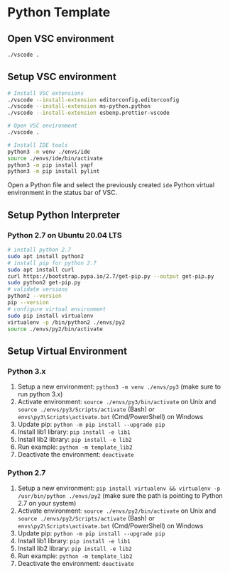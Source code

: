 # Python Template

## Open VSC environment

```sh
./vscode .
```

## Setup VSC environment

```sh
# Install VSC extensions
./vscode --install-extension editorconfig.editorconfig
./vscode --install-extension ms-python.python
./vscode --install-extension esbenp.prettier-vscode

# Open VSC environment
./vscode .

# Install IDE tools
python3 -m venv ./envs/ide
source ./envs/ide/bin/activate
python3 -m pip install yapf
python3 -m pip install pylint
```

Open a Python file and select the previously created `ide` Python virtual environment in the status bar of VSC.

## Setup Python Interpreter

### Python 2.7 on Ubuntu 20.04 LTS

```sh
# install python 2.7
sudo apt install python2
# install pip for python 2.7
sudo apt install curl
curl https://bootstrap.pypa.io/2.7/get-pip.py --output get-pip.py
sudo python2 get-pip.py
# validate versions
python2 --version
pip --version
# configure virtual environment
sudo pip install virtualenv
virtualenv -p /bin/python2 ./envs/py2
source ./envs/py2/bin/activate
```

## Setup Virtual Environment

### Python 3.x

1. Setup a new environment: `python3 -m venv ./envs/py3` (make sure to run python 3.x)
2. Activate environment: `source ./envs/py3/bin/activate` on Unix and `source ./envs/py3/Scripts/activate` (Bash) or `envs\py3\Scripts\activate.bat` (Cmd/PowerShell) on Windows
3. Update pip: `python -m pip install --upgrade pip`
4. Install lib1 library: `pip install -e lib1`
5. Install lib2 library: `pip install -e lib2`
6. Run example: `python -m template_lib2`
7. Deactivate the environment: `deactivate`

### Python 2.7

1. Setup a new environment: `pip install virtualenv && virtualenv -p /usr/bin/python ./envs/py2` (make sure the path is pointing to Python 2.7 on your system)
2. Activate environment: `source ./envs/py2/bin/activate` on Unix and `source ./envs/py2/Scripts/activate` (Bash) or `envs\py2\Scripts\activate.bat` (Cmd/PowerShell) on Windows
3. Update pip: `python -m pip install --upgrade pip`
4. Install lib1 library: `pip install -e lib1`
5. Install lib2 library: `pip install -e lib2`
6. Run example: `python -m template_lib2`
7. Deactivate the environment: `deactivate`
